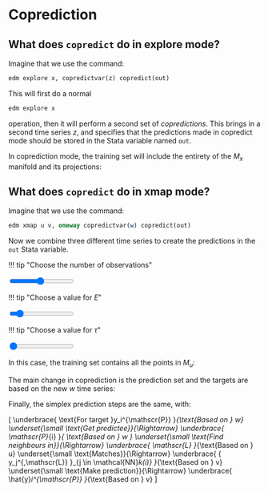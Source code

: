 # Coprediction

<script src="../assets/manifold.js" defer></script>
<!-- <script src="../assets/coprediction.js" defer></script> -->

## What does `copredict` do in explore mode?

Imagine that we use the command:

``` stata
edm explore x, copredictvar(z) copredict(out)
```

This will first do a normal

``` stata
edm explore x
```

operation, then it will perform a second set of *copredictions*.
This brings in a second time series $z$, and specifies that the predictions made in copredict mode should be stored in the Stata variable named `out`.

In coprediction mode, the training set will include the entirety of the $M_x$ manifold and its projections:

## What does `copredict` do in xmap mode?

Imagine that we use the command:

``` stata
edm xmap u v, oneway copredictvar(w) copredict(out)
```

Now we combine three different time series to create the predictions in the `out` Stata variable.


!!! tip "Choose the number of observations"
    <div class="slider-container"><input type="range" min="1" max="20" value="10" class="slider" id="numObs"></div>

!!! tip "Choose a value for $E$"
    <div class="slider-container"><input type="range" min="1" max="10" value="2" class="slider" id="E"></div>

!!! tip "Choose a value for $\tau$"
    <div class="slider-container"><input type="range" min="1" max="5" value="1" class="slider" id="tau"></div>

<!-- begin
	u = [symbols("u_$i") for i in 1:obs]
	v = [symbols("v_$i") for i in 1:obs]

	M_u = manifold(u, E, τ);
	P_xmap = M_u

	v_fut = [symbols("v_$(i + τ*(E-1) + p_xmap)") for i = 1:(obs-(E-1)*τ)]
end; -->

In this case, the training set contains all the points in $M_u$:

<!-- begin
	matchStr = raw"\underset{\small \text{Matches}}{\Rightarrow} "

	M_u_str = (latexify(P_xmap))

 	y_L_str_xmap_copred = latexify(v_fut, env=:raw)

	L"\mathscr{L} = M_u = %$M_u_str \quad %$matchStr \quad y^{\,\mathscr{L}} = %$y_L_str_xmap_copred"
end -->

<!-- begin
	M_x_str
	matchStr
	y_L_copred_str = latexify(x_fut, env=:raw)
L"\mathscr{L} = M_x = %$M_x_str \quad %$matchStr \quad y^{\,\mathscr{L}} = %$y_L_copred_str"
end -->

The main change in coprediction is the prediction set and the targets are based on the new $w$ time series:

<!-- begin
	w = [symbols("w_$i") for i in 1:obs]
	M_w = manifold(w, E, τ);
	P_xmap_copred = M_w

	matchStr

	co_ahead = p_xmap
	w_fut = [symbols("w_$(i + τ*(E-1) + co_ahead)") for i = 1:(obs-(E-1)*τ)]
	y_P_str_xmap_copred = latexify(w_fut, env=:raw)


	L"\mathscr{P} = M_w = %$(latexify(P_xmap_copred, env=:raw)) \quad %$matchStr \quad y^{\mathscr{P}} = %$y_P_str_xmap_copred"
end -->

Finally, the simplex prediction steps are the same, with:

\[ 	\underbrace{ \text{For target }y_i^{\mathscr{P}} }_{\text{Based on } w}
	\underset{\small \text{Get predictee}}{\Rightarrow}
	\underbrace{ \mathscr{P}_{i} }_{ \text{Based on } w }
	\underset{\small \text{Find neighbours in}}{\Rightarrow}
	\underbrace{ \mathscr{L} }_{\text{Based on } u}
	\underset{\small \text{Matches}}{\Rightarrow}
	\underbrace{ \{ y_j^{\,\mathscr{L}} \}_{j \in \mathcal{NN}_k(i)} }_{\text{Based on } v}
	\underset{\small \text{Make prediction}}{\Rightarrow}
	\underbrace{ \hat{y}_i^{\mathscr{P}} }_{\text{Based on } v} \]

